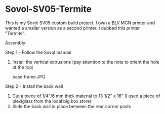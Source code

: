 # Sovol-SV05-Termite
This is my Sovol SV05 custom build project. I own a BLV MGN printer and wanted a smaller version as a second printer. I dubbed this printer "Termite".

Assembly:

Step 1 - Follow the Sovol manual
1. Install the vertical extrusions
    (pay attention to the note to orient the hole at the top)
    
    base frame.JPG

Step 2 - Install the back wall
1. Cut a piece of 1/4"/6 mm thick material to 13 1/2" x 16"
    (I used a piece of plexiglass from the local big box store) 
2. Slide the back wall in place between the rear corner posts


